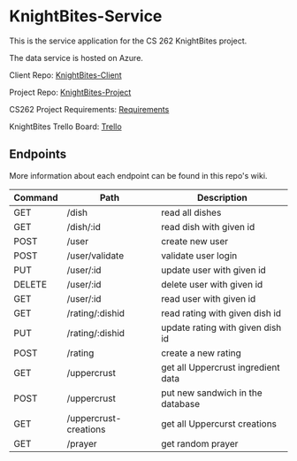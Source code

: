 # KnightBites-Service

This is the service application for the CS 262 KnightBites project.

The data service is hosted on Azure.

Client Repo: [KnightBites-Client](https://github.com/KnightBites/KnightBites-Client)

Project Repo: [KnightBites-Project](https://github.com/KnightBites/KnightBites-Project)

CS262 Project Requirements: [Requirements](https://cs.calvin.edu/courses/cs/262/kvlinden/15project/index.html)

KnightBites Trello Board: [Trello](https://trello.com/b/X4RF9w3o/cs262a-the-c-team-the-calvin-team)

## Endpoints

More information about each endpoint can be found in this repo's wiki.

| Command | Path | Description |
| ------------- | -------------- | -------------- |
| GET    | /dish                 | read all dishes
| GET    | /dish/:id             | read dish with given id
| POST   | /user                 | create new user
| POST   | /user/validate        | validate user login
| PUT    | /user/:id             | update user with given id
| DELETE | /user/:id             | delete user with given id
| GET    | /user/:id             | read user with given id
| GET    | /rating/:dishid       | read rating with given dish id
| PUT    | /rating/:dishid       | update rating with given dish id
| POST   | /rating               | create a new rating
| GET    | /uppercrust           | get all Uppercrust ingredient data
| POST   | /uppercrust           | put new sandwich in the database
| GET    | /uppercrust-creations | get all Uppercurst creations
| GET    | /prayer               | get random prayer
